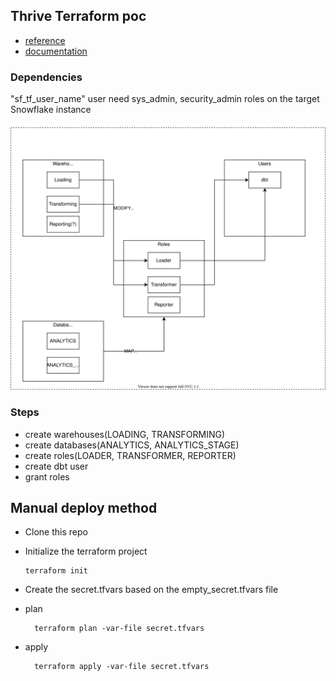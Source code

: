 ## Thrive Terraform poc
- [reference](https://quickstarts.snowflake.com/guide/terraforming_snowflake/index.html?index=..%2F..index#0) <br>
- [documentation](https://registry.terraform.io/providers/chanzuckerberg/snowflake/latest/docs/resources/warehouse)

### Dependencies
"sf_tf_user_name" user need sys_admin, security_admin roles on the target Snowflake instance

<img src="./misc/SF_TF.svg">


### Steps
- create warehouses(LOADING, TRANSFORMING)
- create databases(ANALYTICS, ANALYTICS_STAGE)
- create roles(LOADER, TRANSFORMER, REPORTER)
- create dbt user
- grant roles

## Manual deploy method

- Clone this repo
- Initialize the terraform project

      terraform init

- Create the secret.tfvars based on the empty_secret.tfvars file
        
- plan

        terraform plan -var-file secret.tfvars

- apply

        terraform apply -var-file secret.tfvars
